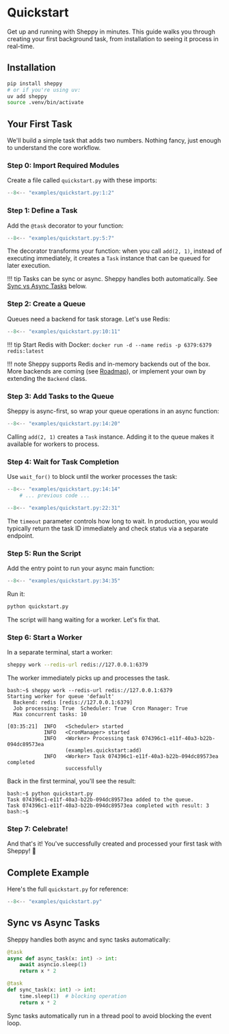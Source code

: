 # Quickstart

Get up and running with Sheppy in minutes. This guide walks you through creating your first background task, from installation to seeing it process in real-time.

## Installation

```bash
pip install sheppy
# or if you're using uv:
uv add sheppy
source .venv/bin/activate
```

## Your First Task

We'll build a simple task that adds two numbers. Nothing fancy, just enough to understand the core workflow.

### Step 0: Import Required Modules

Create a file called `quickstart.py` with these imports:

```python title="quickstart.py"
--8<-- "examples/quickstart.py:1:2"
```

### Step 1: Define a Task

Add the `@task` decorator to your function:

```python title="quickstart.py"
--8<-- "examples/quickstart.py:5:7"
```

The decorator transforms your function: when you call `add(2, 1)`, instead of executing immediately, it creates a `Task` instance that can be queued for later execution.

!!! tip
    Tasks can be sync or async. Sheppy handles both automatically. See [Sync vs Async Tasks](#sync-vs-async-tasks) below.

### Step 2: Create a Queue

Queues need a backend for task storage. Let's use Redis:

```python title="quickstart.py"
--8<-- "examples/quickstart.py:10:11"
```

!!! tip
    Start Redis with Docker: `docker run -d --name redis -p 6379:6379 redis:latest`

!!! note
    Sheppy supports Redis and in-memory backends out of the box. More backends are coming (see [Roadmap](../about/roadmap.md)), or implement your own by extending the `Backend` class.

### Step 3: Add Tasks to the Queue

Sheppy is async-first, so wrap your queue operations in an async function:

```python
--8<-- "examples/quickstart.py:14:20"
```

Calling `add(2, 1)` creates a `Task` instance. Adding it to the queue makes it available for workers to process.

### Step 4: Wait for Task Completion

Use `wait_for()` to block until the worker processes the task:

```python
--8<-- "examples/quickstart.py:14:14"
    # ... previous code ...

--8<-- "examples/quickstart.py:22:31"
```

The `timeout` parameter controls how long to wait. In production, you would typically return the task ID immediately and check status via a separate endpoint.

### Step 5: Run the Script

Add the entry point to run your async main function:

```python
--8<-- "examples/quickstart.py:34:35"
```

Run it:

```bash
python quickstart.py
```

The script will hang waiting for a worker. Let's fix that.

### Step 6: Start a Worker

In a separate terminal, start a worker:

```bash
sheppy work --redis-url redis://127.0.0.1:6379
```

The worker immediately picks up and processes the task.

```plaintext title="Second Terminal Output"
bash:~$ sheppy work --redis-url redis://127.0.0.1:6379
Starting worker for queue 'default'
  Backend: redis [redis://127.0.0.1:6379]
  Job processing: True  Scheduler: True  Cron Manager: True
  Max concurrent tasks: 10

[03:35:21]  INFO   <Scheduler> started
            INFO   <CronManager> started
            INFO   <Worker> Processing task 074396c1-e11f-40a3-b22b-094dc89573ea
                   (examples.quickstart:add)
            INFO   <Worker> Task 074396c1-e11f-40a3-b22b-094dc89573ea completed
                   successfully
```

Back in the first terminal, you'll see the result:

```plaintext title="First Terminal Output"
bash:~$ python quickstart.py
Task 074396c1-e11f-40a3-b22b-094dc89573ea added to the queue.
Task 074396c1-e11f-40a3-b22b-094dc89573ea completed with result: 3
bash:~$
```

### Step 7: Celebrate!

And that's it! You've successfully created and processed your first task with Sheppy! 🎉

## Complete Example

Here's the full `quickstart.py` for reference:

```python title="quickstart.py"
--8<-- "examples/quickstart.py"
```

## Sync vs Async Tasks

Sheppy handles both async and sync tasks automatically:

```python
@task
async def async_task(x: int) -> int:
    await asyncio.sleep(1)
    return x * 2

@task
def sync_task(x: int) -> int:
    time.sleep(1)  # blocking operation
    return x * 2
```

Sync tasks automatically run in a thread pool to avoid blocking the event loop.
